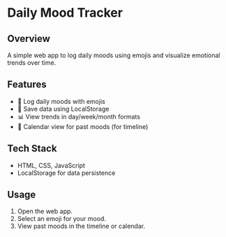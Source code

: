 # Daily Mood Tracker

## Overview
A simple web app to log daily moods using emojis and visualize emotional trends over time.

## Features
- 📅 Log daily moods with emojis
- 💾 Save data using LocalStorage
- 📊 View trends in day/week/month formats
- 📆 Calendar view for past moods (for timeline)

## Tech Stack
- HTML, CSS, JavaScript
- LocalStorage for data persistence

## Usage
1. Open the web app.
2. Select an emoji for your mood.
3. View past moods in the timeline or calendar.
